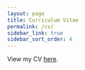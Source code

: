 ```yaml
---
layout: page
title: Curriculum Vitae
permalink: /cv/
sidebar_link: true
sidebar_sort_order: 4
---
```


<object data="{{ site.url }}/assets/CV_Jeongseop Song.pdf" type='application/pdf' width="120%" style="height:calc(100vh)">
<p>View my CV <a href="{{ site.url }}/assets/CV_Jeongseop Song.pdf">here</a>.</p>

</object>
